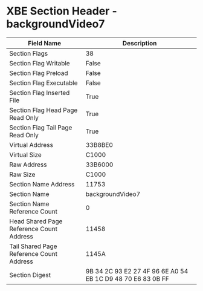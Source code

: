 # XBE Section Header - backgroundVideo7

| Field Name | Description |
|---|---|
| Section Flags | 38 |
| Section Flag Writable | False |
| Section Flag Preload | False |
| Section Flag Executable | False |
| Section Flag Inserted File | True |
| Section Flag Head Page Read Only | True |
| Section Flag Tail Page Read Only | True |
| Virtual Address | 33B8BE0 |
| Virtual Size | C1000 |
| Raw Address | 33B6000 |
| Raw Size | C1000 |
| Section Name Address | 11753 |
| Section Name | backgroundVideo7 |
| Section Name Reference Count | 0 |
| Head Shared Page Reference Count Address | 11458 |
| Tail Shared Page Reference Count Address | 1145A |
| Section Digest | 9B 34 2C 93 E2 27 4F 96 6E A0 54 EB 1C D9 48 70 E6 83 0B FF |
